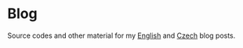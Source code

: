 Blog
====

Source codes and other material for my [English](http://petrzemek.net/blog/) and [Czech](http://cs-blog.petrzemek.net) blog posts.
